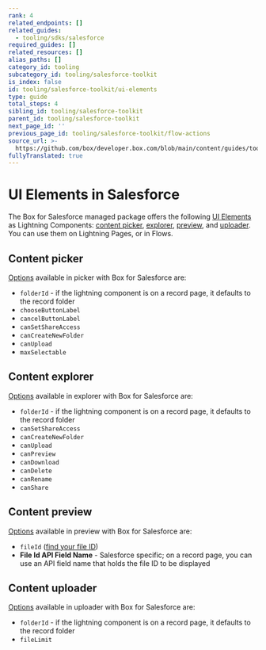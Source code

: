 ```yaml
---
rank: 4
related_endpoints: []
related_guides:
  - tooling/sdks/salesforce
required_guides: []
related_resources: []
alias_paths: []
category_id: tooling
subcategory_id: tooling/salesforce-toolkit
is_index: false
id: tooling/salesforce-toolkit/ui-elements
type: guide
total_steps: 4
sibling_id: tooling/salesforce-toolkit
parent_id: tooling/salesforce-toolkit
next_page_id: ''
previous_page_id: tooling/salesforce-toolkit/flow-actions
source_url: >-
  https://github.com/box/developer.box.com/blob/main/content/guides/tooling/salesforce-toolkit/ui-elements.md
fullyTranslated: true
---
```

# UI Elements in Salesforce

The Box for Salesforce managed package offers the following [UI Elements][1] as Lightning Components: [content picker][2], [explorer][3], [preview][4], and [uploader][5]. You can use them on Lightning Pages, or in Flows.

## Content picker

[Options][6] available in picker with Box for Salesforce are:

* `folderId` - if the lightning component is on a record page, it defaults to the record folder
* `chooseButtonLabel`
* `cancelButtonLabel`
* `canSetShareAccess`
* `canCreateNewFolder`
* `canUpload`
* `maxSelectable`

## Content explorer

[Options][7] available in explorer with Box for Salesforce are:

* `folderId` - if the lightning component is on a record page, it defaults to the record folder
* `canSetShareAccess`
* `canCreateNewFolder`
* `canUpload`
* `canPreview`
* `canDownload`
* `canDelete`
* `canRename`
* `canShare`

## Content preview

[Options][8] available in preview with Box for Salesforce are:

* `fileId` ([find your file ID][9])
* **File Id API Field Name** - Salesforce specific; on a record page, you can use an API field name that holds the file ID to be displayed

## Content uploader

[Options][10] available in uploader with Box for Salesforce are:

* `folderId` - if the lightning component is on a record page, it defaults to the record folder
* `fileLimit`

[1]: g://embed/ui-elements

[2]: g://embed/ui-elements/picker

[3]: g://embed/ui-elements/explorer

[4]: g://embed/ui-elements/preview

[5]: g://embed/ui-elements/uploader

[6]: g://embed/ui-elements/picker/#options

[7]: g://embed/ui-elements/explorer/#options

[8]: g://embed/ui-elements/preview/#options

[9]: g://files/get

[10]: g://embed/ui-elements/uploader/#options
